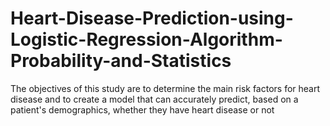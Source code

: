 # Heart-Disease-Prediction-using-Logistic-Regression-Algorithm-Probability-and-Statistics
The objectives of this study are to determine the main risk factors for heart disease and to create a model that can accurately predict, based on a patient's demographics, whether they have heart disease or not
